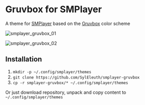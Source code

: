 # Gruvbox for SMPlayer

A theme for [SMPlayer](https://github.com/smplayer-dev/smplayer) based on the [Gruvbox](https://github.com/morhetz/gruvbox) color scheme

![smplayer_gruvbox_01](https://user-images.githubusercontent.com/33354262/119560287-a9209f00-bd9b-11eb-85b9-811719c6e6f5.png)

![smplayer_gruvbox_02](https://user-images.githubusercontent.com/33354262/119559803-0b2cd480-bd9b-11eb-823c-cff05a045d33.png)

## Installation

1. ```mkdir -p ~/.config/smplayer/themes```
2. ```git clone https://github.com/SylEleuth/smplayer-gruvbox```
2. ```cp -r smplayer-gruvbox/* ~/.config/smplayer/themes```

Or just download repository, unpack and copy content to ```~/.config/smplayer/themes```

